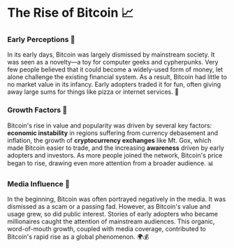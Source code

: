 # The Rise of Bitcoin 📈

### Early Perceptions 🤔

In its early days, Bitcoin was largely dismissed by mainstream society. It was seen as a novelty—a toy for computer geeks and cypherpunks. Very few people believed that it could become a widely-used form of money, let alone challenge the existing financial system. As a result, Bitcoin had little to no market value in its infancy. Early adopters traded it for fun, often giving away large sums for things like pizza or internet services. 🍕

### Growth Factors 🌱

Bitcoin's rise in value and popularity was driven by several key factors: **economic instability** in regions suffering from currency debasement and inflation, the growth of **cryptocurrency exchanges** like Mt. Gox, which made Bitcoin easier to trade, and the increasing **awareness** driven by early adopters and investors. As more people joined the network, Bitcoin's price began to rise, drawing even more attention from a broader audience. 📊

### Media Influence 📰

In the beginning, Bitcoin was often portrayed negatively in the media. It was dismissed as a scam or a passing fad. However, as Bitcoin's value and usage grew, so did public interest. Stories of early adopters who became millionaires caught the attention of mainstream audiences. This organic, word-of-mouth growth, coupled with media coverage, contributed to Bitcoin's rapid rise as a global phenomenon. 🌍💰